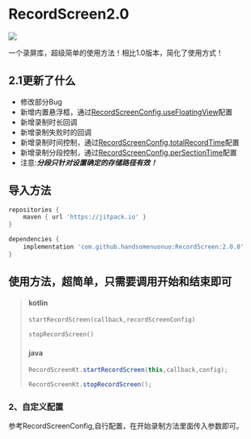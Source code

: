 # RecordScreen2.0
[![](https://jitpack.io/v/handsomenuonuo/RecordScreen.svg)](https://jitpack.io/#handsomenuonuo/RecordScreen)
  
一个录屏库，超级简单的使用方法！相比1.0版本，简化了使用方式！

## 2.1更新了什么
* 修改部分Bug
* 新增内置悬浮框，通过[RecordScreenConfig.useFloatingView]()配置
* 新增录制时长回调
* 新增录制失败时的回调
* 新增录制时间控制，通过[RecordScreenConfig.totalRecordTime]()配置
* 新增录制分段控制，通过[RecordScreenConfig.perSectionTime]()配置
* 注意:___分段只针对设置确定的存储路径有效！___

## 导入方法
```gradle
repositories {
    maven { url 'https://jitpack.io' }
}
```
```gradle
dependencies {
    implementation 'com.github.handsomenuonuo:RecordScreen:2.0.0'
}
```

## 使用方法，超简单，只需要调用开始和结束即可
>#### kotlin
> ```kotlin
>startRecordScreen(callback,recordScreenConfig)
>
>stopRecordScreen()
>```
>#### java
> ```java
> RecordScreenKt.startRecordScreen(this,callback,config);
>
>RecordScreenKt.stopRecordScreen();
>```

### 2、自定义配置
参考RecordScreenConfig,自行配置，在开始录制方法里面传入参数即可。












